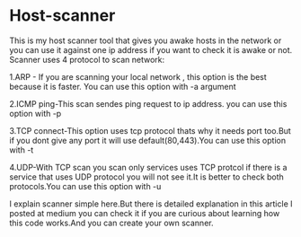 # Host-scanner
This is my host scanner tool that gives you awake hosts in the network or you can use it against one ip address if you want to check it is awake or not.
Scanner uses 4 protocol to scan network:

1.ARP - If you are scanning your local network , this option is the best because it is faster. You can use this option with -a argument

2.ICMP ping-This scan sendes ping request to ip address. you can use this option with -p

3.TCP connect-This option uses tcp protocol thats why it needs port too.But if you dont give any port it will use default(80,443).You can use this option with -t

4.UDP-With TCP scan you scan only services uses TCP protcol if there is a service that uses UDP protocol you will not see it.It is better to check both protocols.You can use this option with -u

I explain scanner simple here.But there is detailed explanation in this article I posted at medium you can check it if you are curious about learning how this code works.And you can create your own scanner.
